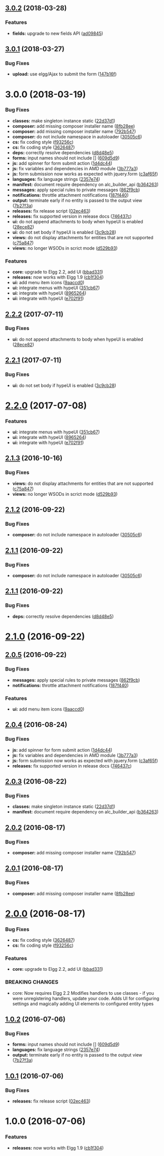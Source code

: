 <a name="3.0.2"></a>
## [3.0.2](https://github.com/hypeJunctionPro/Elgg3-hypeAttachments/compare/3.0.1...3.0.2) (2018-03-28)


### Features

* **fields:** upgrade to new fields API ([ad09845](https://github.com/hypeJunctionPro/Elgg3-hypeAttachments/commit/ad09845))



<a name="3.0.1"></a>
## [3.0.1](https://github.com/hypeJunctionPro/Elgg3-hypeAttachments/compare/3.0.0...3.0.1) (2018-03-27)


### Bug Fixes

* **upload:** use elgg/Ajax to submit the form ([147b16f](https://github.com/hypeJunctionPro/Elgg3-hypeAttachments/commit/147b16f))



<a name="3.0.0"></a>
# 3.0.0 (2018-03-19)


### Bug Fixes

* **classes:** make singleton instance static ([22d37d1](https://github.com/hypeJunctionPro/Elgg3-hypeAttachments/commit/22d37d1))
* **composer:** add missing composer installer name ([8fb28ee](https://github.com/hypeJunctionPro/Elgg3-hypeAttachments/commit/8fb28ee))
* **composer:** add missing composer installer name ([792b547](https://github.com/hypeJunctionPro/Elgg3-hypeAttachments/commit/792b547))
* **composer:** do not include namespace in autoloader ([30505c6](https://github.com/hypeJunctionPro/Elgg3-hypeAttachments/commit/30505c6))
* **cs:** fix coding style ([f93256c](https://github.com/hypeJunctionPro/Elgg3-hypeAttachments/commit/f93256c))
* **cs:** fix coding style ([3626487](https://github.com/hypeJunctionPro/Elgg3-hypeAttachments/commit/3626487))
* **deps:** correctly resolve dependencies ([d8d48e5](https://github.com/hypeJunctionPro/Elgg3-hypeAttachments/commit/d8d48e5))
* **forms:** input names should not include [] ([609d5d9](https://github.com/hypeJunctionPro/Elgg3-hypeAttachments/commit/609d5d9))
* **js:** add spinner for form submit action ([1d4dc44](https://github.com/hypeJunctionPro/Elgg3-hypeAttachments/commit/1d4dc44))
* **js:** fix variables and dependencies in AMD module ([3b777a3](https://github.com/hypeJunctionPro/Elgg3-hypeAttachments/commit/3b777a3))
* **js:** form submission now works as expected with jquery.form ([c3af65f](https://github.com/hypeJunctionPro/Elgg3-hypeAttachments/commit/c3af65f))
* **languages:** fix language strings ([2357e74](https://github.com/hypeJunctionPro/Elgg3-hypeAttachments/commit/2357e74))
* **manifest:** document require dependency on alc_builder_api ([b364263](https://github.com/hypeJunctionPro/Elgg3-hypeAttachments/commit/b364263))
* **messages:** apply special rules to private messages ([862f9cb](https://github.com/hypeJunctionPro/Elgg3-hypeAttachments/commit/862f9cb))
* **notifications:** throttle attachment notifications ([187f440](https://github.com/hypeJunctionPro/Elgg3-hypeAttachments/commit/187f440))
* **output:** terminate early if no entity is passed to the output view ([7b27f3a](https://github.com/hypeJunctionPro/Elgg3-hypeAttachments/commit/7b27f3a))
* **releases:** fix release script ([02ec463](https://github.com/hypeJunctionPro/Elgg3-hypeAttachments/commit/02ec463))
* **releases:** fix supported version in release docs ([746437c](https://github.com/hypeJunctionPro/Elgg3-hypeAttachments/commit/746437c))
* **ui:** do not append attachments to body when hypeUI is enabled ([28ece82](https://github.com/hypeJunctionPro/Elgg3-hypeAttachments/commit/28ece82))
* **ui:** do not set body if hypeUI is enabled ([3c9cb28](https://github.com/hypeJunctionPro/Elgg3-hypeAttachments/commit/3c9cb28))
* **views:** do not display attachments for entities that are not supported ([c75a847](https://github.com/hypeJunctionPro/Elgg3-hypeAttachments/commit/c75a847))
* **views:** no longer WSODs in scrict mode ([d529b93](https://github.com/hypeJunctionPro/Elgg3-hypeAttachments/commit/d529b93))


### Features

* **core:** upgrade to Elgg 2.2, add UI ([bbad331](https://github.com/hypeJunctionPro/Elgg3-hypeAttachments/commit/bbad331))
* **releases:** now works with Elgg 1.9 ([cb1f304](https://github.com/hypeJunctionPro/Elgg3-hypeAttachments/commit/cb1f304))
* **ui:** add menu item icons ([9aaccd0](https://github.com/hypeJunctionPro/Elgg3-hypeAttachments/commit/9aaccd0))
* **ui:** integrate menus with hypeUI ([351cb67](https://github.com/hypeJunctionPro/Elgg3-hypeAttachments/commit/351cb67))
* **ui:** integrate with hypeUI ([8965264](https://github.com/hypeJunctionPro/Elgg3-hypeAttachments/commit/8965264))
* **ui:** integrate with hypeUI ([e702f91](https://github.com/hypeJunctionPro/Elgg3-hypeAttachments/commit/e702f91))



<a name="2.2.2"></a>
## [2.2.2](https://github.com/hypeJunction/hypeAttachments/compare/2.2.1...v2.2.2) (2017-07-11)


### Bug Fixes

* **ui:** do not append attachments to body when hypeUI is enabled ([28ece82](https://github.com/hypeJunction/hypeAttachments/commit/28ece82))



<a name="2.2.1"></a>
## [2.2.1](https://github.com/hypeJunction/hypeAttachments/compare/2.2.0...v2.2.1) (2017-07-11)


### Bug Fixes

* **ui:** do not set body if hypeUI is enabled ([3c9cb28](https://github.com/hypeJunction/hypeAttachments/commit/3c9cb28))



<a name="2.2.0"></a>
# [2.2.0](https://github.com/hypeJunction/hypeAttachments/compare/2.1.3...v2.2.0) (2017-07-08)


### Features

* **ui:** integrate menus with hypeUI ([351cb67](https://github.com/hypeJunction/hypeAttachments/commit/351cb67))
* **ui:** integrate with hypeUI ([8965264](https://github.com/hypeJunction/hypeAttachments/commit/8965264))
* **ui:** integrate with hypeUI ([e702f91](https://github.com/hypeJunction/hypeAttachments/commit/e702f91))



<a name="2.1.3"></a>
## [2.1.3](https://github.com/hypeJunction/hypeAttachments/compare/2.1.2...v2.1.3) (2016-10-16)


### Bug Fixes

* **views:** do not display attachments for entities that are not supported ([c75a847](https://github.com/hypeJunction/hypeAttachments/commit/c75a847))
* **views:** no longer WSODs in scrict mode ([d529b93](https://github.com/hypeJunction/hypeAttachments/commit/d529b93))



<a name="2.1.2"></a>
## [2.1.2](https://github.com/hypeJunction/hypeAttachments/compare/2.1.1...v2.1.2) (2016-09-22)


### Bug Fixes

* **composer:** do not include namespace in autoloader ([30505c6](https://github.com/hypeJunction/hypeAttachments/commit/30505c6))



<a name="2.1.1"></a>
## [2.1.1](https://github.com/hypeJunction/hypeAttachments/compare/2.1.1...v2.1.1) (2016-09-22)


### Bug Fixes

* **composer:** do not include namespace in autoloader ([30505c6](https://github.com/hypeJunction/hypeAttachments/commit/30505c6))



<a name="2.1.1"></a>
## [2.1.1](https://github.com/hypeJunction/hypeAttachments/compare/2.1.0...v2.1.1) (2016-09-22)


### Bug Fixes

* **deps:** correctly resolve dependencies ([d8d48e5](https://github.com/hypeJunction/hypeAttachments/commit/d8d48e5))



<a name="2.1.0"></a>
# [2.1.0](https://github.com/hypeJunction/hypeAttachments/compare/2.0.5...v2.1.0) (2016-09-22)




<a name="2.0.5"></a>
## [2.0.5](https://github.com/hypeJunction/hypeAttachments/compare/2.0.4...v2.0.5) (2016-09-22)


### Bug Fixes

* **messages:** apply special rules to private messages ([862f9cb](https://github.com/hypeJunction/hypeAttachments/commit/862f9cb))
* **notifications:** throttle attachment notifications ([187f440](https://github.com/hypeJunction/hypeAttachments/commit/187f440))

### Features

* **ui:** add menu item icons ([9aaccd0](https://github.com/hypeJunction/hypeAttachments/commit/9aaccd0))



<a name="2.0.4"></a>
## [2.0.4](https://github.com/hypeJunction/hypeAttachments/compare/2.0.3...v2.0.4) (2016-08-24)


### Bug Fixes

* **js:** add spinner for form submit action ([1d4dc44](https://github.com/hypeJunction/hypeAttachments/commit/1d4dc44))
* **js:** fix variables and dependencies in AMD module ([3b777a3](https://github.com/hypeJunction/hypeAttachments/commit/3b777a3))
* **js:** form submission now works as expected with jquery.form ([c3af65f](https://github.com/hypeJunction/hypeAttachments/commit/c3af65f))
* **releases:** fix supported version in release docs ([746437c](https://github.com/hypeJunction/hypeAttachments/commit/746437c))



<a name="2.0.3"></a>
## [2.0.3](https://github.com/hypeJunction/hypeAttachments/compare/2.0.2...v2.0.3) (2016-08-22)


### Bug Fixes

* **classes:** make singleton instance static ([22d37d1](https://github.com/hypeJunction/hypeAttachments/commit/22d37d1))
* **manifest:** document require dependency on alc_builder_api ([b364263](https://github.com/hypeJunction/hypeAttachments/commit/b364263))



<a name="2.0.2"></a>
## [2.0.2](https://github.com/hypeJunction/hypeAttachments/compare/2.0.1...v2.0.2) (2016-08-17)


### Bug Fixes

* **composer:** add missing composer installer name ([792b547](https://github.com/hypeJunction/hypeAttachments/commit/792b547))



<a name="2.0.1"></a>
## [2.0.1](https://github.com/hypeJunction/hypeAttachments/compare/2.0.0...v2.0.1) (2016-08-17)


### Bug Fixes

* **composer:** add missing composer installer name ([8fb28ee](https://github.com/hypeJunction/hypeAttachments/commit/8fb28ee))



<a name="2.0.0"></a>
# [2.0.0](https://github.com/hypeJunction/hypeAttachments/compare/1.0.2...v2.0.0) (2016-08-17)


### Bug Fixes

* **cs:** fix coding style ([3626487](https://github.com/hypeJunction/hypeAttachments/commit/3626487))
* **cs:** fix coding style ([f93256c](https://github.com/hypeJunction/hypeAttachments/commit/f93256c))

### Features

* **core:** upgrade to Elgg 2.2, add UI ([bbad331](https://github.com/hypeJunction/hypeAttachments/commit/bbad331))


### BREAKING CHANGES

* core: Now requires Elgg 2.2
Modifies handlers to use classes - if you were unregistering handlers, update
your code.
Adds UI for configuring settings and magically adding UI elements to configured
entity types



<a name="1.0.2"></a>
## [1.0.2](https://github.com/hypeJunction/hypeAttachments/compare/1.0.1...v1.0.2) (2016-07-06)


### Bug Fixes

* **forms:** input names should not include [] ([609d5d9](https://github.com/hypeJunction/hypeAttachments/commit/609d5d9))
* **languages:** fix language strings ([2357e74](https://github.com/hypeJunction/hypeAttachments/commit/2357e74))
* **output:** terminate early if no entity is passed to the output view ([7b27f3a](https://github.com/hypeJunction/hypeAttachments/commit/7b27f3a))



<a name="1.0.1"></a>
## [1.0.1](https://github.com/hypeJunction/hypeAttachments/compare/1.0.0...v1.0.1) (2016-07-06)


### Bug Fixes

* **releases:** fix release script ([02ec463](https://github.com/hypeJunction/hypeAttachments/commit/02ec463))



<a name="1.0.0"></a>
# 1.0.0 (2016-07-06)


### Features

* **releases:** now works with Elgg 1.9 ([cb1f304](https://github.com/hypeJunction/Elgg-hypeAttachments/commit/cb1f304))



